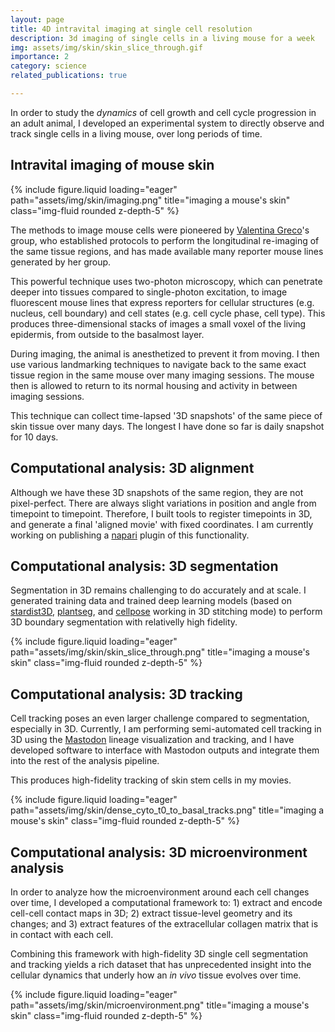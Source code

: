```yaml
---
layout: page
title: 4D intravital imaging at single cell resolution
description: 3d imaging of single cells in a living mouse for a week
img: assets/img/skin/skin_slice_through.gif
importance: 2
category: science
related_publications: true

---
```


In order to study the _dynamics_ of cell growth and cell cycle progression in an adult animal,
I developed an experimental system to directly observe and track single cells in a living mouse,
over long periods of time.


## Intravital imaging of mouse skin

<div class="container">
  <div class="row justify-content-md-center">
    <div class="col-md-auto">
      {% include figure.liquid loading="eager" path="assets/img/skin/imaging.png" title="imaging a mouse's skin" class="img-fluid rounded z-depth-5" %}
    </div>
  </div>
</div>

The methods to image mouse cells were pioneered by [Valentina Greco](https://www.grecolab.org/lab-members)'s group,
who established protocols to perform the longitudinal re-imaging of the same tissue regions,
and has made available many reporter mouse lines generated by her group.

This powerful technique uses two-photon microscopy, which can penetrate deeper
into tissues compared to single-photon excitation, to image fluorescent mouse lines that express
reporters for cellular structures (e.g. nucleus, cell boundary) and cell states (e.g.
  cell cycle phase, cell type). This produces three-dimensional stacks of images
  a small voxel of the living epidermis, from outside to the basalmost layer.

During imaging, the animal is anesthetized to prevent it from moving. I then use various
landmarking techniques to navigate back to the same exact tissue region in the same mouse
over many imaging sessions. The mouse then is allowed to return to its normal housing
and activity in between imaging sessions.

This technique can collect time-lapsed '3D snapshots' of the same piece of skin tissue
over many days. The longest I have done so far is daily snapshot for 10 days.

## Computational analysis: 3D alignment

Although we have these 3D snapshots of the same region, they are not pixel-perfect. There are always
slight variations in position and angle from timepoint to timepoint. Therefore, I built tools
to register timepoints in 3D, and generate a final 'aligned movie' with fixed coordinates. I
am currently working on publishing a [napari]() plugin of this functionality.

## Computational analysis: 3D segmentation

Segmentation in 3D remains challenging to do accurately and at scale. I generated
training data and trained deep learning models (based on [stardist3D](https://github.com/stardist/stardist),
[plantseg](https://github.com/kreshuklab/plant-seg), and [cellpose](https://github.com/MouseLand/cellpose) working in 3D stitching mode)
to perform 3D boundary segmentation with relativelly high fidelity.

<div class="container">
  <div class="row justify-content-md-center">
    <div class="col-md-auto">
      {% include figure.liquid loading="eager" path="assets/img/skin/skin_slice_through.png" title="imaging a mouse's skin" class="img-fluid rounded z-depth-5" %}
    </div>
  </div>
</div>

## Computational analysis: 3D tracking
Cell tracking poses an even larger challenge compared to segmentation, especially in
3D. Currently, I am performing semi-automated cell tracking in 3D using the
[Mastodon](https://github.com/mastodon-sc) lineage visualization and tracking, and I have
developed software to interface with Mastodon outputs and integrate them into the
rest of the analysis pipeline.

This produces high-fidelity tracking of skin stem cells in my movies.

<div class="container">
  <div class="row justify-content-md-center">
    <div class="col-md-auto">
      {% include figure.liquid loading="eager" path="assets/img/skin/dense_cyto_t0_to_basal_tracks.png" title="imaging a mouse's skin" class="img-fluid rounded z-depth-5" %}
    </div>
  </div>
</div>

## Computational analysis: 3D microenvironment analysis
In order to analyze how the microenvironment around each cell changes over time,
I developed a computational framework to: 1) extract and encode cell-cell contact maps in 3D;
2) extract tissue-level geometry and its changes; and 3) extract features of the
extracellular collagen matrix that is in contact with each cell.

Combining this framework with high-fidelity 3D single cell segmentation and tracking yields
a rich dataset that has unprecedented insight into the cellular dynamics that underly
how an _in vivo_ tissue evolves over time.

<div class="container">
  <div class="row justify-content-md-center">
    <div class="col-md-auto">
      {% include figure.liquid loading="eager" path="assets/img/skin/microenvironment.png" title="imaging a mouse's skin" class="img-fluid rounded z-depth-5" %}
    </div>
  </div>
</div>

